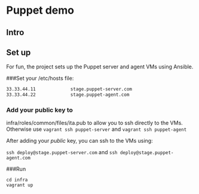 # Puppet demo

## Intro

## Set up

For fun, the project sets up the Puppet server and agent VMs using Ansible.

###Set your /etc/hosts file:

```bash
33.33.44.11             stage.puppet-server.com
33.33.44.22             stage.puppet-agent.com
```

### Add your __public__ key to 
infra/roles/common/files/ita.pub
to allow you to ssh directly to the VMs. Otherwise use ```vagrant ssh puppet-server``` and ```vagrant ssh puppet-agent```

After adding your _public_ key, you can ssh to the VMs using:
 
```ssh deploy@stage.puppet-server.com``` and ```ssh deploy@stage.puppet-agent.com``` 
 
###Run

```
cd infra
vagrant up
```
